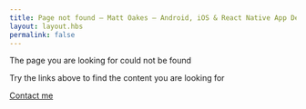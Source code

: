 ```yaml
---
title: Page not found — Matt Oakes — Android, iOS & React Native App Developer in Brighton & London
layout: layout.hbs
permalink: false
---
```


<div id="not-found">
    <section class="not-found-section">
        <div id="tagline">
            <p>The page you are looking for could not be found</p>
        </div>
        <p>Try the links above to find the content you are looking for</p>
        <div class="buttons">
            <div class="button"><a href="/contact/">Contact me</a></div>
        </div>
    </section>
</div>
